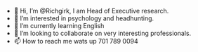 - 👋 Hi, I’m @Richgirk, I am Head of Executive research.
- 👀 I’m interested in psychology and headhunting.
- 🌱 I’m currently learning English
- 💞️ I’m looking to collaborate on very interesting professionals.
- 📫 How to reach me wats up 701 789 0094

<!---
Richgirk/Richgirk is a ✨ special ✨ repository because its `README.md` (this file) appears on your GitHub profile.
You can click the Preview link to take a look at your changes.
--->
